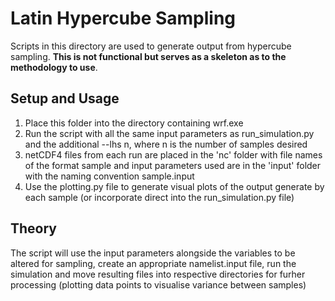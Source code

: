 # Latin Hypercube Sampling

Scripts in this directory are used to generate output from hypercube sampling. **This is not functional but serves as a skeleton as to the methodology to use**.

## Setup and Usage

1. Place this folder into the directory containing wrf.exe
2. Run the script with all the same input parameters as run_simulation.py and the additional --lhs n, where n is the number of samples desired
3. netCDF4 files from each run are placed in the 'nc' folder with file names of the format sample<n> and input parameters used are in the 'input' folder with the naming convention sample<n>.input
4. Use the plotting.py file to generate visual plots of the output generate by each sample (or incorporate direct into the run_simulation.py file)

## Theory

The script will use the input parameters alongside the variables to be altered for sampling, create an appropriate namelist.input file, run the simulation and move resulting files into respective directories for furher processing (plotting data points to visualise variance between samples)
